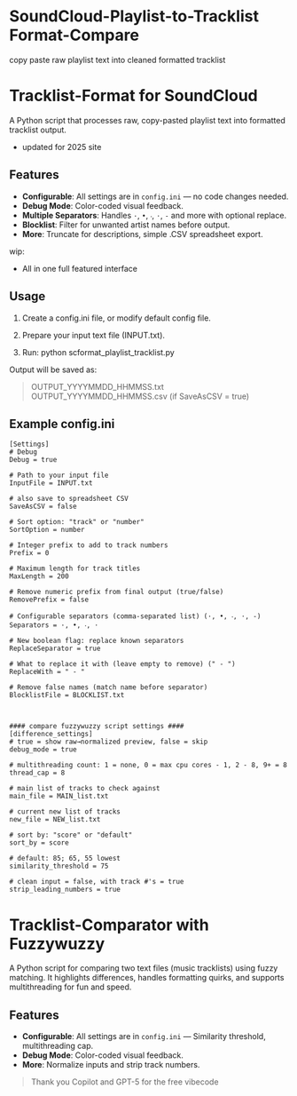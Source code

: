 # SoundCloud-Playlist-to-Tracklist Format-Compare
copy paste raw playlist text into cleaned formatted tracklist

# Tracklist-Format for SoundCloud 
A Python script that processes raw, copy-pasted playlist text into formatted tracklist output.  
- updated for 2025 site

## Features
- **Configurable**: All settings are in `config.ini` — no code changes needed.
- **Debug Mode**: Color-coded visual feedback.
- **Multiple Separators**: Handles `·`, `•`, `‧`, `⋅`, `-` and more with optional replace.
- **Blocklist**: Filter for unwanted artist names before output.
- **More**: Truncate for descriptions, simple .CSV spreadsheet export.

wip:
- All in one full featured interface

## Usage
1. Create a config.ini file, or modify default config file.

2. Prepare your input text file (INPUT.txt).

3. Run: python scformat_playlist_tracklist.py

Output will be saved as:
>OUTPUT_YYYYMMDD_HHMMSS.txt   OUTPUT_YYYYMMDD_HHMMSS.csv (if SaveAsCSV = true)


## Example config.ini
```
[Settings]
# Debug
Debug = true

# Path to your input file
InputFile = INPUT.txt

# also save to spreadsheet CSV
SaveAsCSV = false

# Sort option: "track" or "number"
SortOption = number

# Integer prefix to add to track numbers
Prefix = 0

# Maximum length for track titles
MaxLength = 200

# Remove numeric prefix from final output (true/false)
RemovePrefix = false

# Configurable separators (comma-separated list) (·, •, ‧, ⋅, -)
Separators = ·, •, ‧, ⋅

# New boolean flag: replace known separators 
ReplaceSeparator = true

# What to replace it with (leave empty to remove) (" - ")
ReplaceWith = " - "

# Remove false names (match name before separator)
BlocklistFile = BLOCKLIST.txt



#### compare fuzzywuzzy script settings ####
[difference_settings]
# true = show raw→normalized preview, false = skip
debug_mode = true

# multithreading count: 1 = none, 0 = max cpu cores - 1, 2 - 8, 9+ = 8
thread_cap = 8

# main list of tracks to check against
main_file = MAIN_list.txt

# current new list of tracks
new_file = NEW_list.txt

# sort by: "score" or "default"
sort_by = score

# default: 85; 65, 55 lowest
similarity_threshold = 75

# clean input = false, with track #'s = true
strip_leading_numbers = true
```


# Tracklist-Comparator with Fuzzywuzzy 
A Python script for comparing two text files (music tracklists) using fuzzy matching. It highlights differences, handles formatting quirks, and supports multithreading for fun and speed.

## Features
- **Configurable**: All settings are in `config.ini` — Similarity threshold, multithreading cap.
- **Debug Mode**: Color-coded visual feedback.
- **More**: Normalize inputs and strip track numbers.



>Thank you Copilot and GPT-5 for the free vibecode
